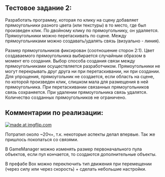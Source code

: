 
## Тестовое задание 2:
Разработать программу, которая по клику на сцену добавляет прямоугольники разного цвета (или текстуры) в то место, где был произведен клик. По двойному клику по прямоугольнику, он удаляется. Прямоугольники можно перетаскивать по сцене. Между прямоугольниками можно создавать/удалять связь (визуально - линия). 
 
Размер прямоугольников фиксирован (соотношение сторон 2:1). 
Цвет создаваемого прямоугольника выбирается случайным образом в момент его создания. 
Выбор способа создания связи между прямоугольниками осуществляется разработчиком. 
Прямоугольники не могут перекрывать друг друга ни при перетаскивании, ни при создании. 
Для упрощения, прямоугольник не создается, если область на сцене, по которой произведен клик, слишком мала для размещения в ней прямоугольника. 
При перетаскивании связанных прямоугольников связь сохраняется. 
При удалении прямоугольника связь удалятся. 
Количество созданных прямоугольников не ограничено. 
 
## Комментарии по реализации:

<a href="https://imgflip.com/gif/3eq6ub"><img src="https://i.imgflip.com/3eq6ub.gif" title="made at imgflip.com"/></a>

Потратил около ~20ч+, т.к. некоторые аспекты делал впервые. Так же пришлось покопаться со связями.
 
В GameManager можно изменять размер первоначального пула объектов, если пул кончается, то создаются дополнительные объекты.

В префабе Box можно переключить тип движения при перемещении (через силу или через скорость) + сделать небольшие настройки.
